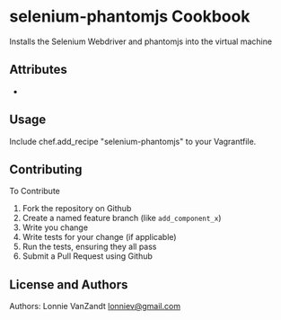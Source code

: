 selenium-phantomjs Cookbook
=============
Installs the Selenium Webdriver and phantomjs into the virtual machine

Attributes
----------
*

Usage
-----

Include chef.add_recipe "selenium-phantomjs" to your Vagrantfile.

Contributing
------------
To Contribute

1. Fork the repository on Github
2. Create a named feature branch (like `add_component_x`)
3. Write you change
4. Write tests for your change (if applicable)
5. Run the tests, ensuring they all pass
6. Submit a Pull Request using Github

License and Authors
-------------------
Authors: Lonnie VanZandt <lonniev@gmail.com>
